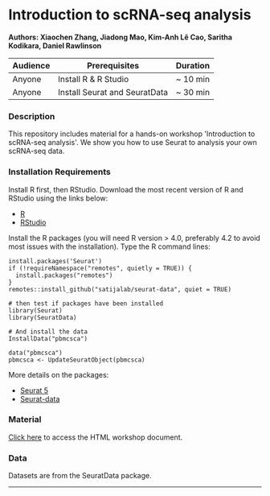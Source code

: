 # Introduction to scRNA-seq analysis
**Authors: Xiaochen Zhang, Jiadong Mao, Kim-Anh L&#234; Cao, Saritha Kodikara, Daniel Rawlinson**

| Audience      | Prerequisites | Duration    |
| ------------- | ------------- | ----------- |
| Anyone    |Install R & R Studio|~ 10 min    |
| Anyone    |Install Seurat and SeuratData|~ 30 min    |


### Description

This repository includes material for a hands-on workshop 'Introduction to scRNA-seq analysis'. We show you how to use Seurat to analysis your own scRNA-seq data.

### Installation Requirements

Install R first, then RStudio. Download the most recent version of R and RStudio using the links below:
- [R](https://cran.r-project.org/)
- [RStudio](https://posit.co/download/rstudio-desktop/#download)

Install the R packages (you will need R version > 4.0,  preferably 4.2 to avoid most issues with the installation).
Type the R command lines:
``` 
install.packages('Seurat')
if (!requireNamespace("remotes", quietly = TRUE)) {
  install.packages("remotes")
}
remotes::install_github("satijalab/seurat-data", quiet = TRUE)

# then test if packages have been installed
library(Seurat) 
library(SeuratData)

# And install the data
InstallData("pbmcsca")

data("pbmcsca")
pbmcsca <- UpdateSeuratObject(pbmcsca)
```

More details on the packages:
- [Seurat 5](https://satijalab.org/seurat/articles/install_v5.html)
- [Seurat-data](https://github.com/satijalab/seurat-data)

### Material

[Click here](https://melbintgen.github.io/Intro-to-scRNA-seq-analysis/scRNAseq_workshop.html) to access the HTML workshop document.

### Data
Datasets are from the SeuratData package.

-----
